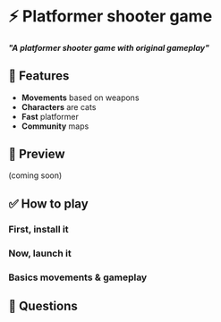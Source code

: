 # ⚡ Platformer shooter game 
####     *"A platformer shooter game with original gameplay"*
## 📜 Features
- **Movements** based on weapons
- **Characters** are cats
- **Fast** platformer
- **Community** maps
## 📸 Preview
(coming soon)
## ✅ How to play

### First, install it

### Now, launch it

### Basics movements & gameplay

## 💬 Questions
